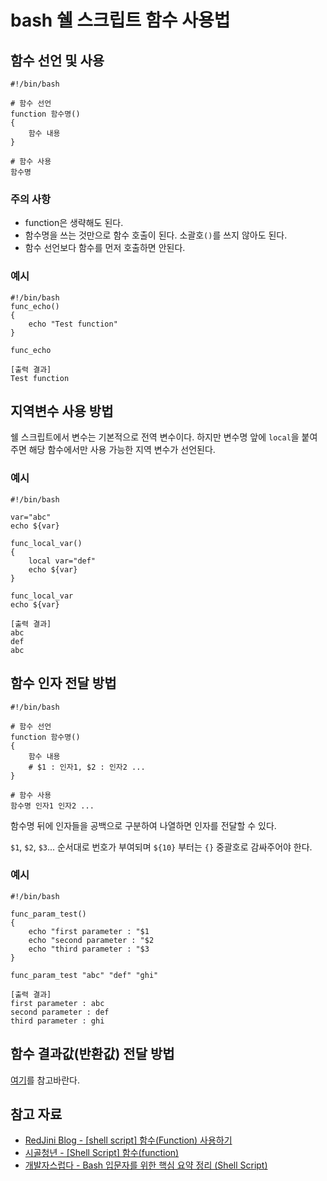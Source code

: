 # bash 쉘 스크립트 함수 사용법

## 함수 선언 및 사용

    #!/bin/bash
    
    # 함수 선언
    function 함수명()
    {
        함수 내용
    }

    # 함수 사용
    함수명

### 주의 사항

- function은 생략해도 된다.
- 함수명을 쓰는 것만으로 함수 호출이 된다. 소괄호`()`를 쓰지 않아도 된다.
- 함수 선언보다 함수를 먼저 호출하면 안된다.

### 예시

    #!/bin/bash
    func_echo()
    {
        echo "Test function"
    }

    func_echo

    [출력 결과]
    Test function

## 지역변수 사용 방법

쉘 스크립트에서 변수는 기본적으로 전역 변수이다.
하지만 변수명 앞에 `local`을 붙여주면 해당 함수에서만 사용 가능한 지역 변수가 선언된다.

### 예시

    #!/bin/bash
    
    var="abc"
    echo ${var}

    func_local_var()
    {
        local var="def"
        echo ${var}
    }

    func_local_var
    echo ${var}

    [출력 결과]
    abc
    def
    abc

## 함수 인자 전달 방법

    #!/bin/bash
    
    # 함수 선언
    function 함수명()
    {
        함수 내용
        # $1 : 인자1, $2 : 인자2 ...
    }

    # 함수 사용
    함수명 인자1 인자2 ...

함수명 뒤에 인자들을 공백으로 구분하여 나열하면 인자를 전달할 수 있다.

`$1`, `$2`, `$3`... 순서대로 번호가 부여되며 `${10}` 부터는 `{}` 중괄호로 감싸주어야 한다.

### 예시

    #!/bin/bash

    func_param_test()
    {
        echo "first parameter : "$1
        echo "second parameter : "$2
        echo "third parameter : "$3
    }

    func_param_test "abc" "def" "ghi"

    [출력 결과]
    first parameter : abc
    second parameter : def
    third parameter : ghi

## 함수 결과값(반환값) 전달 방법

[여기](https://github.com/lyw1217/TIL/blob/main/Bash/bash_%ED%95%A8%EC%88%98_%EB%B0%98%ED%99%98%EA%B0%92(%EB%A6%AC%ED%84%B4).md)를 참고바란다.


## 참고 자료
- [RedJini Blog - [shell script] 함수(Function) 사용하기](http://blog.redjini.com/281)
- [시골청년 - [Shell Script] 함수(function)](https://palyoung.tistory.com/131)
- [개발자스럽다 - Bash 입문자를 위한 핵심 요약 정리 (Shell Script)](https://blog.gaerae.com/2015/01/bash-hello-world.html)